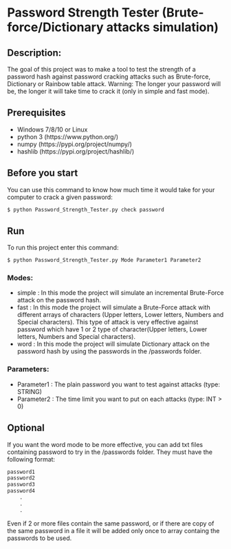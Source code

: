 # Password Strength Tester (Brute-force/Dictionary attacks simulation)

## Description:
The goal of this project was to make a tool to test the strength of a password hash against password cracking attacks such as Brute-force, Dictionary or Rainbow table attack. Warning: The longer your password will be, the longer it will take time to crack it (only in simple and fast mode).

## Prerequisites

<ul>
<li>Windows 7/8/10 or Linux</li>
<li>python 3 (https://www.python.org/)</li>
<li>numpy (https://pypi.org/project/numpy/)</li>
<li>hashlib (https://pypi.org/project/hashlib/)</li>
</ul>

## Before you start
You can use this command to know how much time it would take for your computer to crack a given password:
```bash
$ python Password_Strength_Tester.py check password
```

## Run

To run this project enter this command:
```bash
$ python Password_Strength_Tester.py Mode Parameter1 Parameter2
```
### Modes:

<ul>
<li>simple : In this mode the project will simulate an incremental Brute-Force attack on the password hash.</li>
<li>fast : In this mode the project will simulate a Brute-Force attack with different arrays of characters (Upper letters, Lower letters, Numbers and Special characters). This type of attack is very effective against password which have 1 or 2 type of character(Upper letters, Lower letters, Numbers and Special characters).</li>
<li>word : In this mode the project will simulate Dictionary attack on the password hash by using the passwords in the /passwords folder.</li>
</ul>

### Parameters:
<ul>
<li>Parameter1 : The plain password you want to test against attacks (type: STRING)</li>
<li>Parameter2 : The time limit you want to put on each attacks (type: INT > 0)</li>
</ul>

## Optional
If you want the word mode to be more effective, you can add txt files containing password to try in the /passwords folder. They must have the following format:
```txt
password1
password2
password3
password4
    .
    .
    .
```
Even if 2 or more files contain the same password, or if there are copy of the same password in a file it will be added only once to array containg the passwords to be used. 
